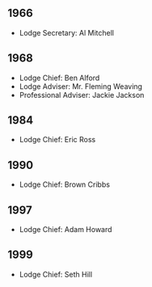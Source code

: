 ## 1966
* Lodge Secretary: Al Mitchell

## 1968
* Lodge Chief: Ben Alford
* Lodge Adviser: Mr. Fleming Weaving
* Professional Adviser: Jackie Jackson

## 1984
* Lodge Chief: Eric Ross

## 1990
* Lodge Chief: Brown Cribbs

## 1997
* Lodge Chief: Adam Howard

## 1999
* Lodge Chief: Seth Hill
